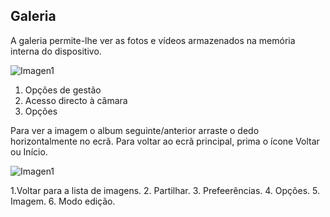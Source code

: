 ## Galeria

A galeria permite-lhe ver as fotos e vídeos armazenados na memória interna do dispositivo.

![Imagen1](http://static.energysistem.com/images/manuals/42435/56388321a9440.jpg)

1. Opções de gestão
2. Acesso directo à câmara
3. Opções

Para ver a imagem o album seguinte/anterior arraste o dedo horizontalmente no ecrã. Para voltar ao ecrã principal, prima o ícone Voltar ou Início.

![Imagen1](http://static.energysistem.com/images/manuals/42435/56388326ea91e.jpg)


1.Voltar para a lista de imagens.
2. Partilhar.
3. Prefeerências.
4. Opções.
5. Imagem.
6. Modo edição.


